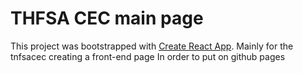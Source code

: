 # THFSA CEC main page

This project was bootstrapped with [Create React App](https://github.com/facebook/create-react-app).
Mainly for the tnfsacec creating a front-end page
In order to put on github pages